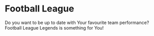 # Football League
Do you want to be up to date with Your favourite team performance?
Football League Legends is something for You!
